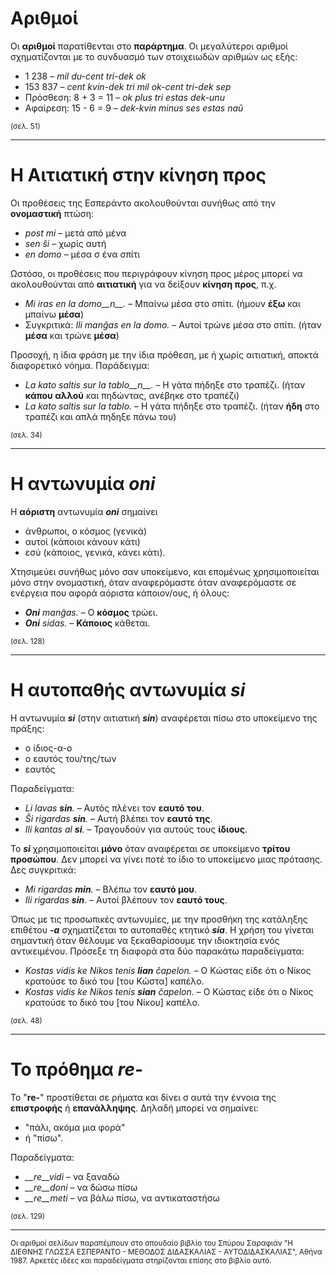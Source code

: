 # Αριθμοί 

Οι __αριθμοί__ παρατίθενται στο __παράρτημα__. Οι μεγαλύτεροι αριθμοί σχηματίζονται με το συνδυασμό των στοιχειωδών αριθμών ως εξής:

- 1 238                     – *mil du-cent tri-dek ok*
- 153 837                   – *cent kvin-dek tri mil ok-cent tri-dek sep*
- Πρόσθεση:      8 + 3 = 11 – *ok plus tri estas dek-unu*
- Αφαίρεση:   15 - 6 = 9 – *dek-kvin minus ses estas naŭ*

<sub>(σελ. 51)</sub>

---

# Η Αιτιατική στην __κίνηση προς__ 

Οι προθέσεις της Εσπεράντο ακολουθούνται συνήθως από την __ονομαστική__ πτώση:  
  
- *post mi* – μετά από μένα
- *sen ŝi* – χωρίς αυτή
- *en domo* – μέσα σ ένα σπίτι
  
Ωστόσο, οι προθέσεις που περιγράφουν κίνηση προς μέρος μπορεί να ακολουθούνται από __αιτιατική__ για να δείξουν __κίνηση προς__, π.χ.

- *Mi iras en la domo__n__.* – Μπαίνω μέσα στο σπίτι. (ήμουν __έξω__ και μπαίνω __μέσα__)
- Συγκριτικά: *Ili manĝas en la domo.* – Αυτοί τρώνε μέσα στο σπίτι. (ήταν __μέσα__ και τρώνε __μέσα__)

Προσοχή, η ίδια φράση με την ίδια πρόθεση, με ή χωρίς αιτιατική, αποκτά διαφορετικό νόημα. Παράδειγμα:

- *La kato saltis sur la tablo__n__.* – Η γάτα πήδηξε στο τραπέζι. (ήταν __κάπου αλλού__ και πηδώντας, ανέβηκε στο τραπέζι)
- *La kato saltis sur la tablo.* – Η γάτα πήδηξε στο τραπέζι. (ήταν __ήδη__ στο τραπέζι και απλά πηδηξε πάνω του)

<sub>(σελ. 34)</sub>

---

# Η αντωνυμία *__oni__* 

Η __αόριστη__ αντωνυμία *__oni__* σημαίνει

- άνθρωποι, ο κόσμος (γενικά)
- αυτοί (κάποιοι κάνουν κάτι)
- εσύ (κάποιος, γενικά, κάνει κάτι).

Χτησιμεύει συνήθως μόνο σαν υποκείμενο, και επομένως χρησιμοποιείται μόνο στην ονομαστική, όταν αναφερόμαστε όταν αναφερόμαστε σε ενέργεια που αφορά αόριστα κάποιον/ους, ή όλους:

- *__Oni__ manĝas.* – Ο __κόσμος__ τρώει.
- *__Oni__ sidas.* – __Κάποιος__ κάθεται.

<sub>(σελ. 128)</sub>

---

# Η αυτοπαθής αντωνυμία *__si__*  
  
Η αντωνυμία *__si__* (στην αιτιατική *__sin__*) αναφέρεται πίσω στο υποκείμενο της πράξης:  
  
- ο ίδιος-α-ο
- ο εαυτός του/της/των
- εαυτός
  
Παραδείγματα:
  
- *Li lavas __sin__.* – Αυτός πλένει τον __εαυτό του__.
- *Ŝi rigardas __sin__.* – Αυτή βλέπει τον __εαυτό της__.
- *Ili kantas al __si__.* – Τραγουδούν για αυτούς τους __ίδιους__.
 
Το *__si__* χρησιμοποιείται __μόνο__ όταν αναφέρεται σε υποκείμενο __τρίτου προσώπου__. Δεν μπορεί να γίνει ποτέ το ίδιο το υποκείμενο μιας πρότασης. Δες συγκριτικά:  
  
- *Mi rigardas __min__.* – Βλέπω τον __εαυτό μου__.
- *Ili rigardas __sin__.* – Αυτοί βλέπουν τον __εαυτό τους__.
  
Όπως με τις προσωπικές αντωνυμίες, με την προσθήκη της κατάληξης επιθέτου *__-a__* σχηματίζεται το αυτοπαθές κτητικό *__sia__*. Η χρήση του γίνεται σημαντική όταν θέλουμε να ξεκαθαρίσουμε την ιδιοκτησία ενός αντικειμένου. Πρόσεξε τη διαφορά στα δύο παρακάτω παραδείγματα:

- *Kostas vidis ke Nikos tenis __lian__ ĉapelon.* – Ο Κώστας είδε ότι ο Νίκος κρατούσε το δικό του [του Κώστα] καπέλο.
- *Kostas vidis ke Nikos tenis __sian__ ĉapelon.* – Ο Κώστας είδε ότι ο Νίκος κρατούσε το δικό του [του Νίκου] καπέλο.

<sub>(σελ. 48)</sub>

---

# Το πρόθημα *__re-__* 

Το "__re-__" προστίθεται σε ρήματα και δίνει σ αυτά την έννοια της __επιστροφής__ ή __επανάλληψης__. Δηλαδή μπορεί να σημαίνει:  
  
- "πάλι, ακόμα μια φορά"
- ή "πίσω".
  
Παραδείγματα:  
  
- *__re__vidi* – να ξαναδώ
- *__re__doni* – να δώσω πίσω 
- *__re__meti* – να βάλω πίσω, να αντικαταστήσω
  
<sub>(σελ. 129)</sub>

---

<sub>Οι αριθμοί σελίδων παραπέμπουν στο σπουδαίο βιβλίο του Σπύρου Σαραφιάν "Η ΔΙΕΘΝΗΣ ΓΛΩΣΣΑ ΕΣΠΕΡΑΝΤΟ - ΜΕΘΟΔΟΣ ΔΙΔΑΣΚΑΛΙΑΣ - ΑΥΤΟΔΙΔΑΣΚΑΛΙΑΣ", Αθήνα 1987. Αρκετές ιδέες και παραδείγματα στηρίζονται επίσης στο βιβλίο αυτό.</sub> 

